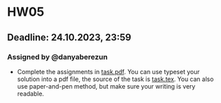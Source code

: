 # HW05

## Deadline: 24.10.2023, 23:59

### Assigned by @danyaberezun

* Complete the assignments in [task.pdf](task.pdf). You can use typeset your solution into a pdf file, the source of the task is [task.tex](task.tex). You can also use paper-and-pen method, but make sure your writing is very readable. 
